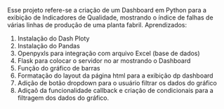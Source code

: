 Esse projeto refere-se a criação de um Dashboard em Python para a exibição de Indicadores de Qualidade, mostrando o índice de falhas de várias linhas de produção de uma planta fabril.
Aprendizados:
1. Instalação do Dash Ploty
2. Instalação do Pandas
3. Openpyxls para integração com arquivo Excel (base de dados)
4. Flask para colocar o servidor no ar mostrando o Dashboard
5. Função do gráfico de barras
6. Formatação do layout da página html para a exibição dp dashboard
7. Adição de botão dropdown para o usuário filtrar os dados do gráfico
8. Adiçaõ da funcionalidade callback e criação de condicionais para a filtragem dos dados do gráfico.